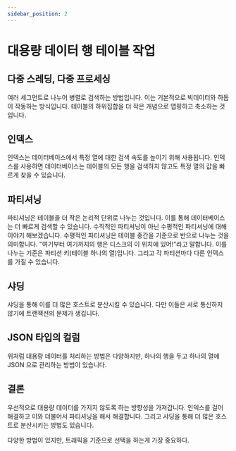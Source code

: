```yaml
---
sidebar_position: 2
---
```


# 대용량 데이터 행 테이블 작업

## 다중 스레딩, 다중 프로세싱

여러 세그먼트로 나누어 병렬로 검색하는 방법입니다. 이는 기본적으로 빅데이터와 하둡이 작동하는 방식입니다. 테이블의 하위집합을 더 작은 개념으로 맵핑하고 축소하는 것입니다.

## 인덱스

인덱스는 데이터베이스에서 특정 열에 대한 검색 속도를 높이기 위해 사용됩니다. 인덱스를 사용하면 데이터베이스는 테이블의 모든 행을 검색하지 않고도 특정 열의 값을 빠르게 찾을 수 있습니다.

## 파티셔닝

파티셔닝은 테이블을 더 작은 논리적 단위로 나누는 것입니다. 이를 통해 데이터베이스는 더 빠르게 검색할 수 있습니다. 수직적인 파티셔닝이 아닌 수평적인 파티셔닝에 대해 이야기 해보겠습니다. 수평적인 파티셔닝은 테이블
중간을 기준으로 반으로 나누는 것을 의미합니다. "여기부터 여기까지의 행은 디스크의 이 위치에 있어!"라고 말합니다. 이를 나누는 기준은 파티션 키(테이블 하나의 열)입니다. 그리고 각 파티션마다 다른 인덱스를 가질
수 있습니다.

## 샤딩

샤딩을 통해 이를 더 많은 호스트로 분산시킬 수 있습니다. 다만 이들은 서로 통신하지 않기에 트랜잭션의 문제가 생깁니다.

## JSON 타입의 컬럼

위처럼 대용량 데이터를 처리하는 방법은 다양하지만, 하나의 행을 두고 하나의 열에 JSON 으로 관리하는 방법이 있습니다.

## 결론

우선적으로 대용량 데이터를 가지지 않도록 하는 방향성을 가져갑니다. 인덱스를 걸어 해결하고 이와 더불어서 파티셔닝을 해서 해결합니다. 그리고 샤딩을 통해 더 많은 호스트로 분산시키는 방법도 있습니다.

다양한 방법이 있지만, 트래픽을 기준으로 선택을 하는게 가장 중요하다. 
